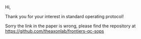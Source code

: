 Hi,

Thank you for your interest in standard operating protocol!

Sorry the link in the paper is wrong, please find the repository at https://github.com/theaxonlab/frontiers-qc-sops
